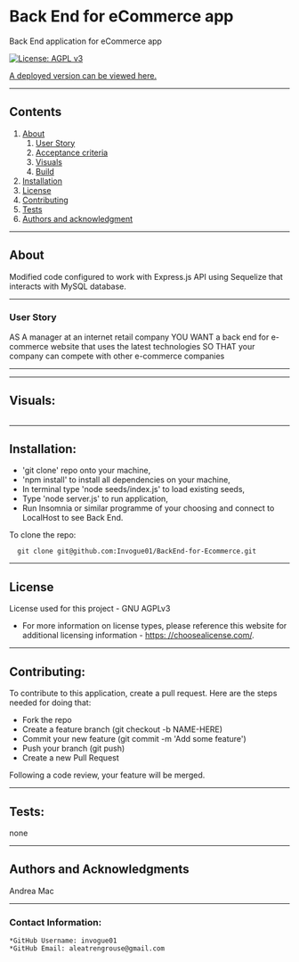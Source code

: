 
  
  # Back End for eCommerce app

  Back End application for eCommerce app

  [![License: AGPL v3](https://img.shields.io/badge/License-AGPL%20v3-blue.svg)](https://www.gnu.org/licenses/agpl-3.0)

  [A deployed version can be viewed here.](none)
  
---
  ## Contents

  1. [About](#about)
      1. [User Story](#user%20story)
      2. [Acceptance criteria](#acceptance%20criteria)
      3. [Visuals](#visuals)
      4. [Build](#build)
  2. [Installation](#installation)
  3. [License](#license)
  4. [Contributing](#contributing)
  5. [Tests](#tests)
  6. [Authors and acknowledgment](#authors%20and%20acknowledgment)

---
  ## About

  Modified code configured to work with Express.js API using Sequelize that interacts with MySQL database.

---

  ### User Story
  AS A manager at an internet retail company
YOU WANT a back end for e-commerce website that uses the latest technologies
SO THAT your company can compete with other e-commerce companies

---
---
  ## Visuals:

  ![]()

---

  ## Installation:
  * 'git clone' repo onto your machine, 
  * 'npm install' to install all dependencies on your machine, 
  * In terminal type 'node seeds/index.js' to load existing seeds, 
  * Type 'node server.js' to run application, 
  * Run Insomnia or similar programme of your choosing and connect to LocalHost to see Back End.

  To clone the repo:
  
      git clone git@github.com:Invogue01/BackEnd-for-Ecommerce.git
  
---

  ## License
  License used for this project - GNU AGPLv3
  * For more information on license types, please reference this website
  for additional licensing information - [https: //choosealicense.com/](https://choosealicense.com/).

---

  ## Contributing:
  
  To contribute to this application, create a pull request.
  Here are the steps needed for doing that:
  - Fork the repo
  - Create a feature branch (git checkout -b NAME-HERE)
  - Commit your new feature (git commit -m 'Add some feature')
  - Push your branch (git push)
  - Create a new Pull Request

  Following a code review, your feature will be merged.


---

  ## Tests:
  none

---

  ## Authors and Acknowledgments
  Andrea Mac

---

  ### Contact Information:
    *GitHub Username: invogue01
    *GitHub Email: aleatrengrouse@gmail.com
  

